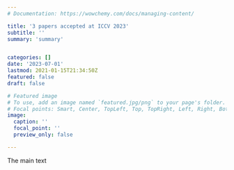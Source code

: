 ```yaml
---
# Documentation: https://wowchemy.com/docs/managing-content/

title: '3 papers accepted at ICCV 2023'
subtitle: ''
summary: 'summary'


categories: []
date: '2023-07-01'
lastmod: 2021-01-15T21:34:50Z
featured: false
draft: false

# Featured image
# To use, add an image named `featured.jpg/png` to your page's folder.
# Focal points: Smart, Center, TopLeft, Top, TopRight, Left, Right, BottomLeft, Bottom, BottomRight.
image:
  caption: ''
  focal_point: ''
  preview_only: false

---
```


The main text
